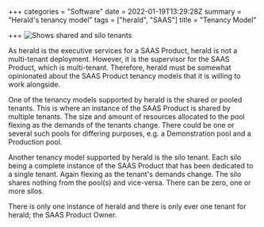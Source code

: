+++
categories = "Software"
date = 2022-01-19T13:29:28Z
summary = "Herald's tenancy model"
tags = ["herald", "SAAS"]
title = "Tenancy Model"

+++
![Shows shared and silo tenants](/uploads/tenancymodel.svg "The Herald Tenancy Model")

As herald is the executive services for a SAAS Product, herald is not a multi-tenant deployment. However, it is the supervisor for the SAAS Product, which is multi-tenant. Therefore, herald must be somewhat opinionated about the SAAS Product tenancy models that it is willing to work alongside.

One of the tenancy models supported by herald is the shared or pooled tenants. This is where an instance of the SAAS Product is shared by multiple tenants. The size and amount of resources allocated to the pool flexing as the demands of the tenants change. There could be one or several such pools for differing purposes, e.g. a Demonstration pool and a Production pool.

Another tenancy model supported by herald is the silo tenant. Each silo being a complete instance of the SAAS Product that has been dedicated to a single tenant. Again flexing as the tenant's demands change. The silo shares nothing from the pool(s) and vice-versa. There can be zero, one or more silos.

There is only one instance of herald and there is only ever one tenant for herald; the SAAS Product Owner.